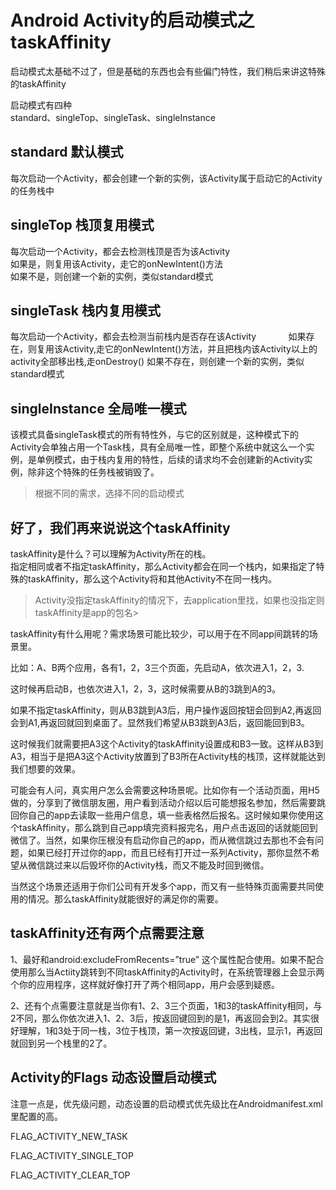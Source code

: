 # Android Activity的启动模式之taskAffinity

启动模式太基础不过了，但是基础的东西也会有些偏门特性，我们稍后来讲这特殊的taskAffinity      

启动模式有四种             
standard、singleTop、singleTask、singleInstance  

## standard 默认模式
每次启动一个Activity，都会创建一个新的实例，该Activity属于启动它的Activity的任务栈中
## singleTop 栈顶复用模式
每次启动一个Activity，都会去检测栈顶是否为该Activity         
如果是，则复用该Activity，走它的onNewIntent()方法            
如果不是，则创建一个新的实例，类似standard模式
## singleTask 栈内复用模式
每次启动一个Activity，都会去检测当前栈内是否存在该Activity            
如果存在，则复用该Activity,走它的onNewIntent()方法，并且把栈内该Activity以上的activity全部移出栈,走onDestroy()
如果不存在，则创建一个新的实例，类似standard模式
## singleInstance 全局唯一模式
该模式具备singleTask模式的所有特性外，与它的区别就是，这种模式下的Activity会单独占用一个Task栈，具有全局唯一性，即整个系统中就这么一个实例，是单例模式，由于栈内复用的特性，后续的请求均不会创建新的Activity实例，除非这个特殊的任务栈被销毁了。                      
>根据不同的需求，选择不同的启动模式


## 好了，我们再来说说这个taskAffinity
taskAffinity是什么？可以理解为Activity所在的栈。                          
指定相同或者不指定taskAffinity，那么Activity都会在同一个栈内，如果指定了特殊的taskAffinity，那么这个Activity将和其他Activity不在同一栈内。
>Activity没指定taskAffinity的情况下，去application里找，如果也没指定则taskAffinity是app的包名>




taskAffinity有什么用呢？需求场景可能比较少，可以用于在不同app间跳转的场景里。                                     

比如：A、B两个应用，各有1，2，3三个页面，先启动A，依次进入1，2，3.                         

这时候再启动B，也依次进入1，2，3，这时候需要从B的3跳到A的3。                           

如果不指定taskAffinity，则从B3跳到A3后，用户操作返回按钮会回到A2,再返回会到A1,再返回就回到桌面了。显然我们希望从B3跳到A3后，返回能回到B3。      

这时候我们就需要把A3这个Activity的taskAffinity设置成和B3一致。这样从B3到A3，相当于是把A3这个Activity放置到了B3所在Activity栈的栈顶，这样就能达到我们想要的效果。                          

可能会有人问，真实用户怎么会需要这种场景呢。比如你有一个活动页面，用H5做的，分享到了微信朋友圈，用户看到活动介绍以后可能想报名参加，然后需要跳回你自己的app去读取一些用户信息，填一些表格然后报名。这时候如果你使用这个taskAffinity，那么跳到自己app填完资料报完名，用户点击返回的话就能回到微信了。当然，如果你压根没有启动你自己的app，而从微信跳过去那也不会有问题，如果已经打开过你的app，而且已经有打开过一系列Activity，那你显然不希望从微信跳过来以后毁坏你的Activity栈，而又不能及时回到微信。                                   

当然这个场景还适用于你们公司有开发多个app，而又有一些特殊页面需要共同使用的情况。那么taskAffinity就能很好的满足你的需要。                   

## taskAffinity还有两个点需要注意                 
1、最好和android:excludeFromRecents=”true” 这个属性配合使用。如果不配合使用那么当Actiity跳转到不同taskAffinity的Activity时，在系统管理器上会显示两个你的应用程序，这样就好像打开了两个相同app，用户会感到疑惑。                           

2、还有个点需要注意就是当你有1、2、3三个页面，1和3的taskAffinity相同，与2不同，那么你依次进入1、2、3后，按返回键回到的是1，再返回会到2。其实很好理解，1和3处于同一栈，3位于栈顶，第一次按返回键，3出栈，显示1，再返回就回到另一个栈里的2了。                      

## Activity的Flags 动态设置启动模式
注意一点是，优先级问题，动态设置的启动模式优先级比在Androidmanifest.xml里配置的高。                         

FLAG_ACTIVITY_NEW_TASK                              

FLAG_ACTIVITY_SINGLE_TOP                              

FLAG_ACTIVITY_CLEAR_TOP
